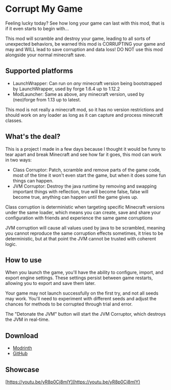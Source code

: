 # Corrupt My Game

Feeling lucky today? See how long your game can last with this mod, that is if it even starts to begin with...

This mod will scramble and destroy your game, leading to all sorts of unexpected behaviors, be warned this mod
is CORRUPTING your game and may and WILL lead to save corruption and data loss!
DO NOT use this mod alongside your normal minecraft save.


## Supported platforms

* LaunchWrapper: Can run on *any* minecraft version being bootstrapped by LaunchWrapper, used by forge 1.6.4 up to 1.12.2
* ModLauncher: Same as above, any minecraft version, used by (neo)forge from 1.13 up to latest.

This mod is not really a minecraft mod, so it has no version restrictions and should work on any loader as long 
as it can capture and process minecraft classes.


## What's the deal?

This is a project I made in a few days
because I thought it would be funny to tear apart and break Minecraft and see how far it goes,
this mod can work in two ways:

* Class Corruptor: Patch, scramble and remove parts of the game code, most of the time it won't even start the game, but when it does some fun things can happen.
* JVM Corruptor: Destroy the java runtime by removing and swapping important things with reflection, true will become false, false will become true, anything can happen until the game gives up.

Class corruption is deterministic when targeting specific Minecraft versions under the same loader,
which means you can create, save and share your configuration with friends and experience the same game corruptions

JVM corruption will cause all values used by java to be scrambled,
meaning you cannot reproduce the same corruption effects sometimes,
it tries to be deterministic, but at that point the JVM cannot be trusted with coherent logic.

## How to use

When you launch the game, you'll have the ability to configure, import, and export engine settings. These settings persist between game restarts, allowing you to export and save them later.

Your game may not launch successfully on the first try, and not all seeds may work. You'll need to experiment with different seeds and adjust the chances for methods to be corrupted through trial and error.

The "Detonate the JVM" button will start the JVM Corruptor, which destroys the JVM in real-time.

## Download

* [Modrinth](https://modrinth.com/mod/a-mod-made-to-corrupt-a-well-known-block-game/versions)
* [GitHub](https://github.com/juanmuscaria/a-mod-made-to-corrupt-a-well-known-block-game/releases)

## Showcase
[https://youtu.be/yR8p0Cj8mlY](https://youtu.be/yR8p0Cj8mlY)
